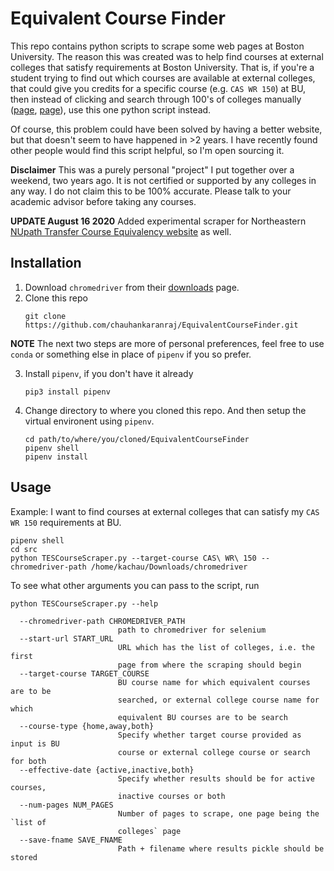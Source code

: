 # Equivalent Course Finder

This repo contains python scripts to scrape some web pages at Boston University. The reason this was created was to help find courses at external colleges that satisfy requirements at Boston University. That is, if you're a student trying to find out which courses are available at external colleges, that could give you credits for a specific course (e.g. `CAS WR 150`) at BU, then instead of clicking and search through 100's of colleges manually ([page](https://www.bu.edu/reg/students/transfer-equivalency/), [page](https://tes.collegesource.com/publicview/TES_publicview01.aspx?rid=f3c0908c-8809-4592-a06a-2ec9c2c3acc8&aid=adbaa968-6ce9-47a6-9b99-43d30cdd2d67)), use this one python script instead.

Of course, this problem could have been solved by having a better website, but that doesn't seem to have happened in >2 years. I have recently found other people would find this script helpful, so I'm open sourcing it.

**Disclaimer** This was a purely personal "project" I put together over a weekend, two years ago. It is not certified or supported by any colleges in any way. I do not claim this to be 100% accurate. Please talk to your academic advisor before taking any courses.

**UPDATE August 16 2020**
Added experimental scraper for Northeastern [NUpath Transfer Course Equivalency website](https://ugadmissions.northeastern.edu/transfercredit/TransferCreditEvaluatedStudent2.asp) as well.

## Installation

1. Download `chromedriver` from their [downloads](https://chromedriver.chromium.org/downloads) page.
2. Clone this repo
    ```
    git clone https://github.com/chauhankaranraj/EquivalentCourseFinder.git
    ```
**NOTE** The next two steps are more of personal preferences, feel free to use `conda` or something else in place of `pipenv` if you so prefer.

3. Install `pipenv`, if you don't have it already
    ```
    pip3 install pipenv
    ```
3. Change directory to where you cloned this repo. And then setup the virtual environent using `pipenv`.
    ```
    cd path/to/where/you/cloned/EquivalentCourseFinder
    pipenv shell
    pipenv install
    ```

## Usage
Example: I want to find courses at external colleges that can satisfy my `CAS WR 150` requirements at BU.
```
pipenv shell
cd src
python TESCourseScraper.py --target-course CAS\ WR\ 150 --chromedriver-path /home/kachau/Downloads/chromedriver
```

To see what other arguments you can pass to the script, run
```
python TESCourseScraper.py --help
```
```
  --chromedriver-path CHROMEDRIVER_PATH
                        path to chromedriver for selenium
  --start-url START_URL
                        URL which has the list of colleges, i.e. the first
                        page from where the scraping should begin
  --target-course TARGET_COURSE
                        BU course name for which equivalent courses are to be
                        searched, or external college course name for which
                        equivalent BU courses are to be search
  --course-type {home,away,both}
                        Specify whether target course provided as input is BU
                        course or external college course or search for both
  --effective-date {active,inactive,both}
                        Specify whether results should be for active courses,
                        inactive courses or both
  --num-pages NUM_PAGES
                        Number of pages to scrape, one page being the `list of
                        colleges` page
  --save-fname SAVE_FNAME
                        Path + filename where results pickle should be stored

```
